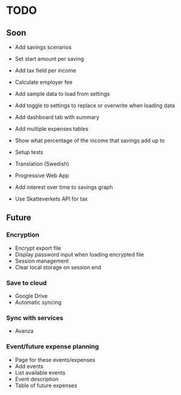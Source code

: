 # TODO

## Soon

- Add savings scenarios

- Set start amount per saving

- Add tax field per income
- Calculate employer fee

- Add sample data to load from settings

- Add toggle to settings to replace or overwrite when loading data

- Add dashboard tab with summary 

- Add multiple expenses tables

- Show what percentage of the income that savings add up to 

- Setup tests

- Translation (Swedish)

- Progressive Web App

- Add interest over time to savings graph

- Use Skatteverkets API for tax


## Future

### Encryption
- Encrypt export file
- Display password input when loading encrypted file
- Session management
- Clear local storage on session end

### Save to cloud
- Google Drive
- Automatic syncing

### Sync with services
- Avanza 

### Event/future expense planning
- Page for these events/expenses
- Add events
- List available events
- Event description
- Table of future expenses
